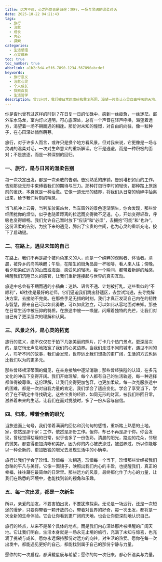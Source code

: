 ```yaml
---
title: 远方不远，心之所向皆是归途：旅行，一场与灵魂的温柔对话
date: 2025-10-22 04:21:43
tags:
  - 旅行
  - 治愈
  - 成长
  - 内心
  - 探索
categories:
  - 生活感悟
  - 心灵成长
toc: true
toc_number: true
abbrlink: a1b2c3d4-e5f6-7890-1234-567890abcdef
keywords:
  - 旅行意义
  - 治愈心灵
  - 个人成长
  - 探索自我
  - 生活哲学
description: 曾几何时，我们被日常的琐碎和重复所困，渴望一片能让心灵自由呼吸的天地。旅行，不仅仅是地理位置的移动，更是一场与内心深处的温柔对话。它让我们暂时放下肩上的重担，去感受世界的广阔，去遇见未知的自己。每一次出发，都是一次勇敢的尝试，一次对生命更深层次的理解和拥抱。
---
```


你是否也曾有过这样的时刻？在日复一日的忙碌中，感到一丝疲惫，一丝迷茫。窗外车水马龙，室内灯火通明，可心底深处，总有一个声音在轻声呼唤，渴望着远方，渴望着一场不期而遇的相逢。那份对未知的憧憬，对自由的向往，像一粒种子，在心田深处悄然萌芽。

旅行，对于许多人而言，或许只是换个地方看风景。但对我来说，它更像是一场与灵魂的温柔对话，一次对生命意义的重新解读。它不是逃避，而是一种积极的面对；不是放逐，而是一种深刻的回归。

### 一、旅行，是与日常的温柔告别

每一次决定出发，都是一次勇敢的告别。告别熟悉的床铺，告别堆积如山的工作，告别那些无形中束缚着我们的期待与压力。那种打包行李时的轻快，那种踏上旅途前的雀跃，本身就是一种治愈。它像一道无形的结界，将我们从日常的琐碎中抽离出来，给予我们片刻的喘息。

当飞机冲上云霄，当列车驶离站台，当车窗外的景色逐渐陌生，你会发现，那些曾经困扰你的烦恼，似乎也随着距离的拉远而变得微不足道。心，开始变得轻盈，呼吸也变得顺畅。我们允许自己暂时放下“应该”和“必须”，去拥抱“可能”和“也许”。这份温柔的告别，为接下来的遇见，腾出了宝贵的空间，也为心灵的重新充电，按下了启动键。

### 二、在路上，遇见未知的自己

在路上，我们不再是那个被角色定义的人，而是一个纯粹的观察者、体验者。清晨，被异乡的鸟鸣唤醒；午后，在陌生的街角品尝一杯咖啡，看人来人往；傍晚，看夕阳染红远方的山峦或海面，感受风的轻抚。每一个瞬间，都带着新鲜的触感，唤醒我们沉睡已久的感官，让我们重新连接起与世界的真实互动。

旅途中总会有不期而遇的小插曲：迷路、语言不通、计划被打乱。这些看似的“不顺利”，却往往是最好的老师。它们逼迫我们跳出舒适区，去尝试沟通，去寻找解决方案，去接纳不完美。在那些手足无措的时刻，我们才真正发现自己内在的韧性与智慧，原来自己可以如此勇敢，可以如此独立，可以如此从容地面对未知。那些在日常生活中被压抑的特质，在旅途中被一一唤醒，闪耀着独特的光芒，让我们对自己有了更深层次的理解和认同。

### 三、风景之外，是心灵的拓宽

旅行的意义，绝不仅仅在于拍下几张美丽的照片，打卡几个热门景点。更深层次的，是它悄无声息地拓宽了我们的心灵边界。当我们走过不同的城市，遇见不同的人，聆听不同的故事，我们会发现，世界远比我们想象的更广阔，生活的方式也远比我们以为的更多元。

那些曾经根深蒂固的偏见，在亲身接触中逐渐消融；那些曾经狭隘的认知，在多元文化的冲击下变得开阔。我们开始理解，每个人都有自己的生活轨迹，每一种选择都值得被尊重。这份理解，让我们变得更加包容，也更加柔软。每一次克服旅途中的困难，都是一次对自我力量的肯定。我们学会了适应变化，学会了享受当下，学会了在不确定中寻找确定。这些宝贵的经验，如同无形的财富，被我们带回日常，滋养着未来的生活，让我们在面对挑战时，多了一份从容与自信。

### 四、归来，带着全新的眼光

当旅途画上句号，我们带着满满的回忆和沉甸甸的感悟，重新踏上熟悉的土地。家，依然是那个家；工作，依然是那份工作。但你，却已不再是那个你。你会发现，曾经觉得枯燥的日常，似乎也多了一份色彩。清晨的阳光，路边的花朵，邻居的微笑，都变得更加清晰和美好。因为你的内心被洗涤过，被滋养过，所以你能够以一种全新的、更加敏锐的眼光去发现生活中的小确幸。

旅行让我们学会了珍惜。珍惜每一次相遇，珍惜每一个当下，珍惜那些曾经被我们忽略的平凡与美好。它像一面镜子，映照出我们内心的丰盈，也提醒我们，真正的幸福，往往藏在最简单的日常里。那些远方的风景，最终都化作了内心的力量，让我们在熟悉的环境中，也能找到新的视角和乐趣。

### 五、每一次出发，都是一次新生

所以，亲爱的朋友，不要害怕出发，不要犹豫探索。无论是一场远行，还是一次短途的漫步，只要你带着一颗开放的心，带着对世界的好奇，每一次出发，都将是一次全新的生命体验。它会让你看到更广阔的天地，也会让你更深刻地认识自己。

旅行的终点，从来不是某个具体的地点，而是我们内心深处那片被唤醒的广阔天地。它让我们明白，生活本身就是一场永无止境的旅行，充满了未知与惊喜，也充满了挑战与成长。愿你永远保持那份对远方的向往，对生活的热爱。愿你在每一次出发中，都能遇见更好的自己，都能找到属于自己的那份宁静与力量。

愿你的每一次启程，都满载星辰与希望；愿你的每一次归来，都心怀温柔与力量。